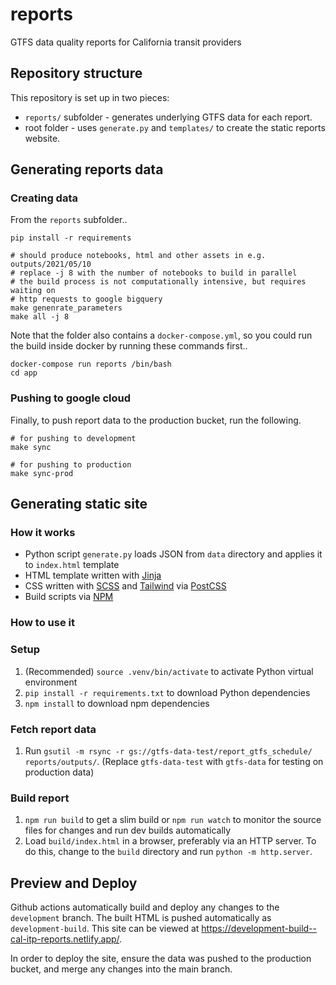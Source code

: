 # reports

GTFS data quality reports for California transit providers

## Repository structure

This repository is set up in two pieces:

* `reports/` subfolder - generates underlying GTFS data for each report.
* root folder - uses `generate.py` and `templates/` to create the static reports website.

## Generating reports data

### Creating data

From the `reports` subfolder..

```shell
pip install -r requirements

# should produce notebooks, html and other assets in e.g. outputs/2021/05/10
# replace -j 8 with the number of notebooks to build in parallel
# the build process is not computationally intensive, but requires waiting on 
# http requests to google bigquery
make genenrate_parameters
make all -j 8
```

Note that the folder also contains a `docker-compose.yml`, so you could run
the build inside docker by running these commands first..

```shell
docker-compose run reports /bin/bash
cd app
```

### Pushing to google cloud

Finally, to push report data to the production bucket, run the following.

```
# for pushing to development
make sync

# for pushing to production
make sync-prod
```

## Generating static site

### How it works

- Python script `generate.py` loads JSON from `data` directory and applies it to `index.html` template
- HTML template written with [Jinja](https://jinja.palletsprojects.com/en/3.0.x/)
- CSS written with [SCSS](https://sass-lang.com/documentation/syntax#scss) and [Tailwind](https://tailwindcss.com/docs) via [PostCSS](https://postcss.org/)
- Build scripts via [NPM](https://www.npmjs.com/)

### How to use it

### Setup 

1. (Recommended) `source .venv/bin/activate` to activate Python virtual environment
2. `pip install -r requirements.txt` to download Python dependencies
3. `npm install` to download npm dependencies

### Fetch report data

1. Run `gsutil -m rsync -r gs://gtfs-data-test/report_gtfs_schedule/ reports/outputs/`. (Replace `gtfs-data-test` with `gtfs-data` for testing on production data)

### Build report

1. `npm run build` to get a slim build or `npm run watch` to monitor the source files for changes and run dev builds automatically
2. Load `build/index.html` in a browser, preferably via an HTTP server. To do this, change to the `build` directory and run `python -m http.server`.


## Preview and Deploy

Github actions automatically build and deploy any changes to the `development` branch.
The built HTML is pushed automatically as `development-build`.
This site can be viewed at https://development-build--cal-itp-reports.netlify.app/.

In order to deploy the site, ensure the data was pushed to the production bucket,
and merge any changes into the main branch.
